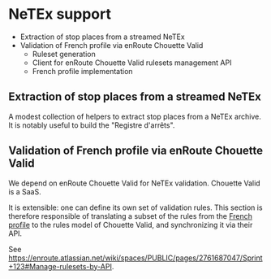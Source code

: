 # NeTEx support

- Extraction of stop places from a streamed NeTEx
- Validation of French profile via enRoute Chouette Valid
  - Ruleset generation
  - Client for enRoute Chouette Valid rulesets management API
  - French profile implementation

## Extraction of stop places from a streamed NeTEx

A modest collection of helpers to extract stop places from a NeTEx archive. It
is notably useful to build the "Registre d'arrêts".

## Validation of French profile via enRoute Chouette Valid

We depend on enRoute Chouette Valid for NeTEx validation. Chouette Valid is a
SaaS.

It is extensible: one can define its own set of validation rules. This section
is therefore responsible of translating a subset of the rules from the [French
profile] to the rules model of Chouette Valid, and synchronizing it via
their API.

See <https://enroute.atlassian.net/wiki/spaces/PUBLIC/pages/2761687047/Sprint+123#Manage-rulesets-by-API>.

[French profile]: https://normes.transport.data.gouv.fr
